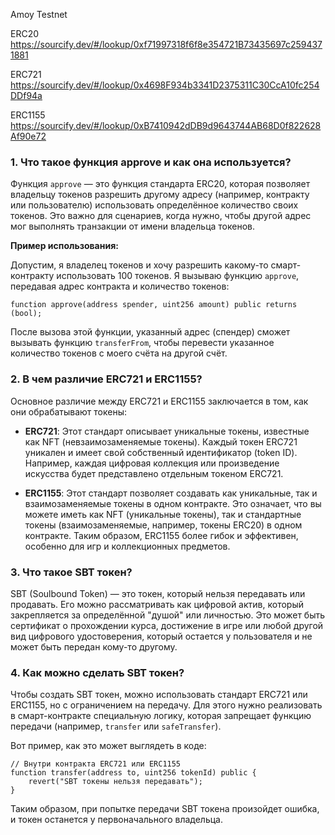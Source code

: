 Amoy Testnet

ERC20   https://sourcify.dev/#/lookup/0xf71997318f6f8e354721B73435697c2594371881

ERC721  https://sourcify.dev/#/lookup/0x4698F934b3341D2375311C30CcA10fc254DDf94a

ERC1155 https://sourcify.dev/#/lookup/0xB7410942dDB9d9643744AB68D0f822628Af90e72



### 1. Что такое функция approve и как она используется?

Функция `approve` — это функция стандарта ERC20, которая позволяет владельцу токенов разрешить другому адресу (например, контракту или пользователю) использовать определённое количество своих токенов. Это важно для сценариев, когда нужно, чтобы другой адрес мог выполнять транзакции от имени владельца токенов.

**Пример использования:**

Допустим, я владелец токенов и хочу разрешить какому-то смарт-контракту использовать 100 токенов. Я вызываю функцию `approve`, передавая адрес контракта и количество токенов:

```solidity
function approve(address spender, uint256 amount) public returns (bool);
```

После вызова этой функции, указанный адрес (спендер) сможет вызывать функцию `transferFrom`, чтобы перевести указанное количество токенов с моего счёта на другой счёт.

### 2. В чем различие ERC721 и ERC1155?

Основное различие между ERC721 и ERC1155 заключается в том, как они обрабатывают токены:

- **ERC721**: Этот стандарт описывает уникальные токены, известные как NFT (невзаимозаменяемые токены). Каждый токен ERC721 уникален и имеет свой собственный идентификатор (token ID). Например, каждая цифровая коллекция или произведение искусства будет представлено отдельным токеном ERC721.

- **ERC1155**: Этот стандарт позволяет создавать как уникальные, так и взаимозаменяемые токены в одном контракте. Это означает, что вы можете иметь как NFT (уникальные токены), так и стандартные токены (взаимозаменяемые, например, токены ERC20) в одном контракте. Таким образом, ERC1155 более гибок и эффективен, особенно для игр и коллекционных предметов.

### 3. Что такое SBT токен?

SBT (Soulbound Token) — это токен, который нельзя передавать или продавать. Его можно рассматривать как цифровой актив, который закрепляется за определённой "душой" или личностью. Это может быть сертификат о прохождении курса, достижение в игре или любой другой вид цифрового удостоверения, который остается у пользователя и не может быть передан кому-то другому.

### 4. Как можно сделать SBT токен?

Чтобы создать SBT токен, можно использовать стандарт ERC721 или ERC1155, но с ограничением на передачу. Для этого нужно реализовать в смарт-контракте специальную логику, которая запрещает функцию передачи (например, `transfer` или `safeTransfer`). 

Вот пример, как это может выглядеть в коде:

```solidity
// Внутри контракта ERC721 или ERC1155
function transfer(address to, uint256 tokenId) public {
    revert("SBT токены нельзя передавать");
}
```

Таким образом, при попытке передачи SBT токена произойдет ошибка, и токен останется у первоначального владельца. 
